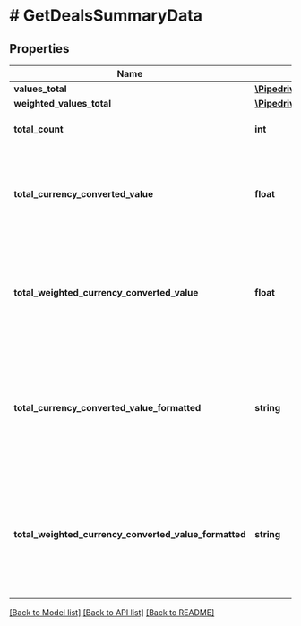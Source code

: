 # # GetDealsSummaryData

## Properties

Name | Type | Description | Notes
------------ | ------------- | ------------- | -------------
**values_total** | [**\Pipedrive\Model\GetDealsSummaryDataValuesTotal**](GetDealsSummaryDataValuesTotal.md) |  | [optional]
**weighted_values_total** | [**\Pipedrive\Model\GetDealsSummaryDataWeightedValuesTotal**](GetDealsSummaryDataWeightedValuesTotal.md) |  | [optional]
**total_count** | **int** | The total number of deals | [optional]
**total_currency_converted_value** | **float** | The total value of deals converted into the company default currency | [optional]
**total_weighted_currency_converted_value** | **float** | The total weighted value of deals converted into the company default currency | [optional]
**total_currency_converted_value_formatted** | **string** | The total converted value of deals formatted with the company default currency. E.g. US$5,100.96 | [optional]
**total_weighted_currency_converted_value_formatted** | **string** | The total weighted value of deals formatted with the company default currency. E.g. US$5,100.96 | [optional]

[[Back to Model list]](../../README.md#models) [[Back to API list]](../../README.md#endpoints) [[Back to README]](../../README.md)
